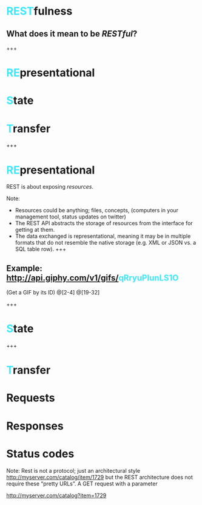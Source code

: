 # <span style='color: #3DE9FE'>REST</span>fulness
## What does it mean to be *RESTful*?
+++
# <span style='color: #3DE9FE'>RE</span>presentational
# <span style='color: #3DE9FE'>S</span>tate
# <span style='color: #3DE9FE'>T</span>ransfer
+++
# <span style='color: #3DE9FE'>RE</span>presentational
REST is about exposing *resources*.

Note:
- Resources could be anything; files, concepts, (computers in your management tool, status updates on twitter)
- The REST API abstracts the storage of resources from the interface for getting at them.
- The data exchanged is representational, meaning it may be in multiple formats that do not
  resemble the native storage (e.g. XML or JSON vs. a SQL table row).
+++
## Example: http://api.giphy.com/v1/gifs/<span style='color: #3DE9FE'>qRryuPIunLS1O</span>
(Get a GIF by its ID)
@[2-4]
@[19-32]

+++
# <span style='color: #3DE9FE'>S</span>tate
+++
# <span style='color: #3DE9FE'>T</span>ransfer

# Requests
# Responses
# Status codes
Note:
Rest is not a protocol; just an architectural style
http://myserver.com/catalog/item/1729
but the REST architecture does not require these “pretty URLs”. A GET request with a parameter

http://myserver.com/catalog?item=1729
